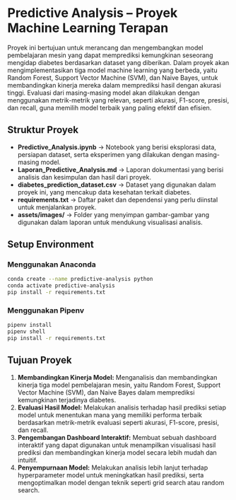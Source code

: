 # Predictive Analysis – Proyek Machine Learning Terapan  

Proyek ini bertujuan untuk merancang dan mengembangkan model pembelajaran mesin yang dapat memprediksi kemungkinan seseorang mengidap diabetes berdasarkan dataset yang diberikan. Dalam proyek akan mengimplementasikan tiga model machine learning yang berbeda, yaitu Random Forest, Support Vector Machine (SVM), dan Naive Bayes, untuk membandingkan kinerja mereka dalam memprediksi hasil dengan akurasi tinggi. Evaluasi dari masing-masing model akan dilakukan dengan menggunakan metrik-metrik yang relevan, seperti akurasi, F1-score, presisi, dan recall, guna memilih model terbaik yang paling efektif dan efisien.

## Struktur Proyek  

- **Predictive_Analysis.ipynb** → Notebook yang berisi eksplorasi data, persiapan dataset, serta eksperimen yang dilakukan dengan masing-masing model.  
- **Laporan_Predictive_Analysis.md** → Laporan dokumentasi yang berisi analisis dan kesimpulan dan hasil dari proyek.  
- **diabetes_prediction_dataset.csv** → Dataset yang digunakan dalam proyek ini, yang mencakup data kesehatan terkait diabetes.  
- **requirements.txt** →  Daftar paket dan dependensi yang perlu diinstal untuk menjalankan proyek.  
- **assets/images/** → Folder yang menyimpan gambar-gambar yang digunakan dalam laporan untuk mendukung visualisasi analisis.

## Setup Environment  

### **Menggunakan Anaconda**  
```bash
conda create --name predictive-analysis python  
conda activate predictive-analysis  
pip install -r requirements.txt  
```  

### **Menggunakan Pipenv**  
```bash
pipenv install  
pipenv shell  
pip install -r requirements.txt  
```  

## Tujuan Proyek  
1. **Membandingkan Kinerja Model:** Menganalisis dan membandingkan kinerja tiga model pembelajaran mesin, yaitu Random Forest, Support Vector Machine (SVM), dan Naive Bayes dalam memprediksi kemungkinan terjadinya diabetes.  
2. **Evaluasi Hasil Model:** Melakukan analisis terhadap hasil prediksi setiap model untuk menentukan mana yang memiliki performa terbaik berdasarkan metrik-metrik evaluasi seperti akurasi, F1-score, presisi, dan recall.  
3. **Pengembangan Dashboard Interaktif:** Membuat sebuah dashboard interaktif yang dapat digunakan untuk menampilkan visualisasi hasil prediksi dan membandingkan kinerja model secara lebih mudah dan intuitif. 
4. **Penyempurnaan Model:** Melakukan analisis lebih lanjut terhadap hyperparameter model untuk meningkatkan hasil prediksi, serta mengoptimalkan model dengan teknik seperti grid search atau random search.